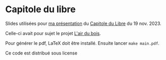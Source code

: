 # Capitole du libre

Slides utilisées pour [ma présentation](https://cfp.capitoledulibre.org/cdl-2023/talk/LL7B9S/) du [Capitole du Libre](https://capitoledulibre.org/) du 19 nov. 2023.

Celle-ci avait pour sujet le projet [L'air du bois](https://www.lairdubois.fr/).

Pour générer le pdf, LaTeX doit être installé. Ensuite lancer `make main.pdf`.

Ce code est distribué sous license